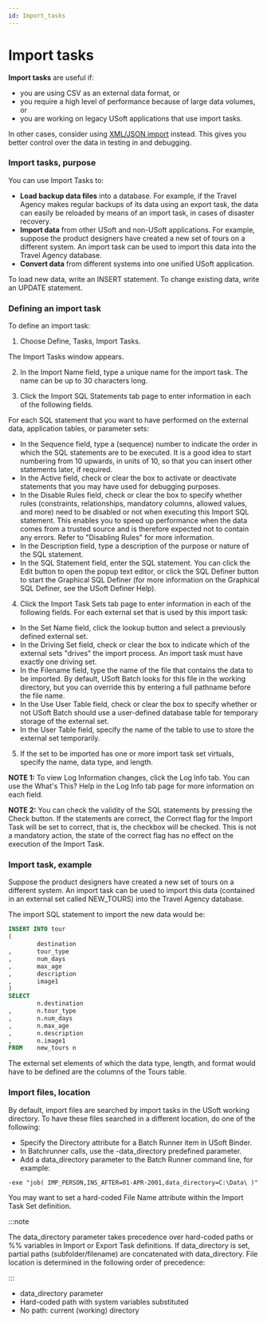 ```yaml
---
id: Import_tasks
---
```


# Import tasks

**Import tasks** are useful if:

- you are using CSV as an external data format, or
- you require a high level of performance because of large data volumes, or
- you are working on legacy USoft applications that use import tasks.

In other cases, consider using [XML/JSON import](/docs/Repositories/Data_flow_control_with_XML_or_JSON/Data_flow_control_with_XML_or_JSON.md) instead. This gives you better control over the data in testing in and debugging.

### Import tasks, purpose

You can use Import Tasks to:

- **Load backup data files** into a database. For example, if the Travel Agency makes regular backups of its data using an export task, the data can easily be reloaded by means of an import task, in cases of disaster recovery.
- **Import data**  from other USoft and non-USoft applications. For example, suppose the product designers have created a new set of tours on a different system. An import task can be used to import this data into the Travel Agency database.
- **Convert data** from different systems into one unified USoft application.

To load new data, write an INSERT statement. To change existing data, write an UPDATE statement.

### Defining an import task

To define an import task:

1. Choose Define, Tasks, Import Tasks.

The Import Tasks window appears.

2. In the Import Name field, type a unique name for the import task. The name can be up to 30 characters long.

3. Click the Import SQL Statements tab page to enter information in each of the following fields.

For each SQL statement that you want to have performed on the external data, application tables, or parameter sets:

- In the Sequence field, type a (sequence) number to indicate the order in which the SQL statements are to be executed. It is a good idea to start numbering from 10 upwards, in units of 10, so that you can insert other statements later, if required.
- In the Active field, check or clear the box to activate or deactivate statements that you may have used for debugging purposes.
- In the Disable Rules field, check or clear the box to specify whether rules (constraints, relationships, mandatory columns, allowed values, and more) need to be disabled or not when executing this Import SQL statement. This enables you to speed up performance when the data comes from a trusted source and is therefore expected not to contain any errors. Refer to "Disabling Rules" for more information.
- In the Description field, type a description of the purpose or nature of the SQL statement.
- In the SQL Statement field, enter the SQL statement. You can click the Edit button to open the popup text editor, or click the SQL Definer button to start the Graphical SQL Definer (for more information on the Graphical SQL Definer, see the USoft Definer Help).

4. Click the Import Task Sets tab page to enter information in each of the following fields. For each external set that is used by this import task:

- In the Set Name field, click the lookup button and select a previously defined external set.
- In the Driving Set field, check or clear the box to indicate which of the external sets "drives" the import process. An import task must have exactly one driving set.
- In the Filename field, type the name of the file that contains the data to be imported. By default, USoft Batch looks for this file in the working directory, but you can override this by entering a full pathname before the file name.
- In the Use User Table field, check or clear the box to specify whether or not USoft Batch should use a user-defined database table for temporary storage of the external set.
- In the User Table field, specify the name of the table to use to store the external set temporarily.

5. If the set to be imported has one or more import task set virtuals, specify the name, data type, and length.

**NOTE 1:** To view Log Information changes, click the Log Info tab. You can use the What's This? Help in the Log Info tab page for more information on each field.

**NOTE 2:** You can check the validity of the SQL statements by pressing the Check button. If the statements are correct, the Correct flag for the Import Task will be set to correct, that is, the checkbox will be checked. This is not a mandatory action, the state of the correct flag has no effect on the execution of the Import Task.

### Import task, example

Suppose the product designers have created a new set of tours on a different system. An import task can be used to import this data (contained in an external set called NEW_TOURS) into the Travel Agency database.

The import SQL statement to import the new data would be:

```sql
INSERT INTO tour
(
        destination
,       tour_type
,       num_days
,       max_age
,       description
,       image1
)
SELECT
        n.destination
,       n.tour_type
,       n.num_days
,       n.max_age
,       n.description
,       n.image1
FROM    new_tours n

```

The external set elements of which the data type, length, and format would have to be defined are the columns of the Tours table.

### Import files, location

By default, import files are searched by import tasks in the USoft working directory. To have these files searched in a different location, do one of the following:

- Specify the Directory attribute for a Batch Runner item in USoft Binder.
- In Batchrunner calls, use the -data_directory predefined parameter.
- Add a data_directory parameter to the Batch Runner command line, for example:

```
-exe "job( IMP_PERSON,INS_AFTER=01-APR-2001,data_directory=C:\Data\ )"

```

You may want to set a hard-coded File Name attribute within the Import Task Set definition.


:::note

The data_directory parameter takes precedence over hard-coded paths or %% variables in Import or Export Task definitions. If data_directory is set, partial paths (subfolder/filename) are concatenated with data_directory. File location is determined in the following order of precedence:

:::

- data_directory parameter
- Hard-coded path with system variables substituted
- No path: current (working) directory